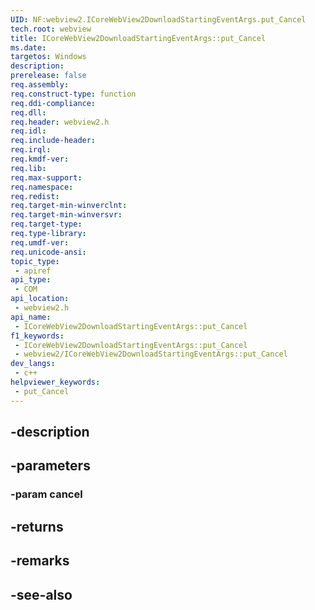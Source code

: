 ```yaml
---
UID: NF:webview2.ICoreWebView2DownloadStartingEventArgs.put_Cancel
tech.root: webview
title: ICoreWebView2DownloadStartingEventArgs::put_Cancel
ms.date: 
targetos: Windows
description: 
prerelease: false
req.assembly: 
req.construct-type: function
req.ddi-compliance: 
req.dll: 
req.header: webview2.h
req.idl: 
req.include-header: 
req.irql: 
req.kmdf-ver: 
req.lib: 
req.max-support: 
req.namespace: 
req.redist: 
req.target-min-winverclnt: 
req.target-min-winversvr: 
req.target-type: 
req.type-library: 
req.umdf-ver: 
req.unicode-ansi: 
topic_type:
 - apiref
api_type:
 - COM
api_location:
 - webview2.h
api_name:
 - ICoreWebView2DownloadStartingEventArgs::put_Cancel
f1_keywords:
 - ICoreWebView2DownloadStartingEventArgs::put_Cancel
 - webview2/ICoreWebView2DownloadStartingEventArgs::put_Cancel
dev_langs:
 - c++
helpviewer_keywords:
 - put_Cancel
---
```


## -description

## -parameters

### -param cancel

## -returns

## -remarks

## -see-also

